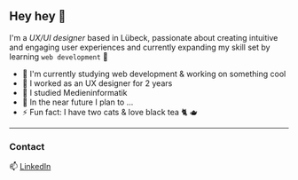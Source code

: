 ## Hey hey 👋

 I'm a *UX/UI designer* based in Lübeck, passionate about creating intuitive and 
 engaging user experiences and currently expanding my skill set by 
 learning `web development` 🧠


- 🔭 I'm currently studying web development & working on something cool
- 🚀 I worked as an UX designer for 2 years
- 🧳 I studied Medieninformatik
- 🎯 In the near future I plan to ...
- ⚡️ Fun fact: I have two cats & love black tea 🐈 🫖

___ 
### Contact
📫 [LinkedIn](https://www.linkedin.com/in/ana-yurtanova-768a68320)
